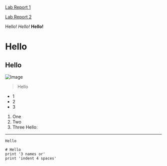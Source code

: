 [Lab Report 1](https://lucia-y.github.io/cse15l-lab-reports/lab-report-1-week-2.html)

[Lab Report 2](https://lucia-y.github.io/cse15l-lab-reports/lab-report-2-week-4.html)

Hello!
*Hello!*
**Hello!**
# Hello
## Hello

![Image](https://assets.entrepreneur.com/content/3x2/2000/20191009140007-GettyImages-1053962188.jpeg?auto=webp&quality=95&crop=16:9&width=675)

> Hello
* 1
* 2
* 3
1. One
2. Two
3. Three
Hello:

---
`Hello`
```
# Hello
print '3 names or'
print 'indent 4 spaces'
```
